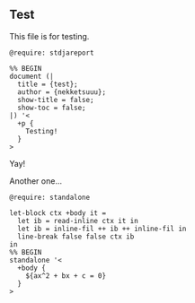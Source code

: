 ## Test

This file is for testing.

```satysfi
@require: stdjareport

%% BEGIN
document (|
  title = {test};
  author = {nekketsuuu};
  show-title = false;
  show-toc = false;
|) '<
  +p {
    Testing!
  }
>
```

Yay!

Another one...

```satysfi
@require: standalone

let-block ctx +body it =
  let ib = read-inline ctx it in
  let ib = inline-fil ++ ib ++ inline-fil in
  line-break false false ctx ib
in
%% BEGIN
standalone '<
  +body {
    ${ax^2 + bx + c = 0}
  }
>
```

